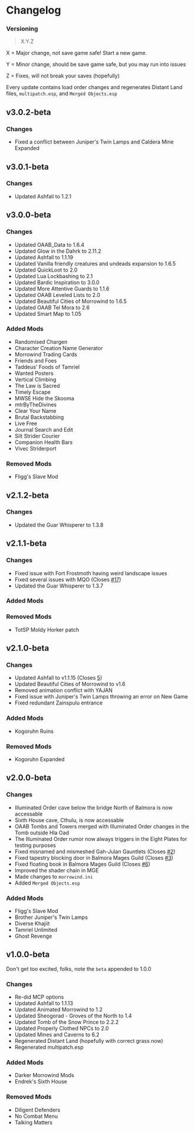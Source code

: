# Changelog
### Versioning
> X.Y.Z

X = Major change, not save game safe! Start a new game.

Y = Minor change, should be save game safe, but you may run into issues

Z = Fixes, will not break your saves (hopefully)

Every update contains load order changes and regenerates Distant Land files, `multipatch.esp`, and `Merged Objects.esp`
## v3.0.2-beta
### Changes
- Fixed a conflict between Juniper's Twin Lamps and Caldera Mine Expanded
## v3.0.1-beta
### Changes
- Updated Ashfall to 1.2.1
## v3.0.0-beta
### Changes
- Updated OAAB_Data to 1.6.4
- Updated Glow in the Dahrk to 2.11.2
- Updated Ashfall to 1.1.19
- Updated Vanilla friendly creatures and undeads expansion to 1.6.5
- Updated QuickLoot to 2.0
- Updated Lua Lockbashing to 2.1
- Updated Bardic Inspiration to 3.0.0
- Updated More Attentive Guards to 1.1.6
- Updated OAAB Leveled Lists to 2.0
- Updated Beautiful Cities of Morrowind to 1.6.5
- Updated OAAB Tel Mora to 2.6
- Updated Smart Map to 1.05

### Added Mods
- Randomised Chargen
- Character Creation Name Generator
- Morrowind Trading Cards
- Friends and Foes
- Taddeus' Foods of Tamriel
- Wanted Posters
- Vertical Climbing
- The Law is Sacred
- Timely Escape
- MWSE Hide the Skooma
- mtrByTheDivines
- Clear Your Name
- Brutal Backstabbing
- Live Free
- Journal Search and Edit
- Silt Strider Courier
- Companion Health Bars
- Vivec Striderport

### Removed Mods
- Fligg's Slave Mod

## v2.1.2-beta
### Changes
- Updated the Guar Whisperer to 1.3.8

## v2.1.1-beta
### Changes
- Fixed issue with Fort Frostmoth having weird landscape issues
- Fixed several issues with MQO (Closes [#17](https://github.com/RingComics/yajan/issues/17))
- Updated the Guar Whisperer to 1.3.7

### Added Mods

### Removed Mods
- TotSP Moldy Horker patch


## v2.1.0-beta
### Changes
- Updated Ashfall to v1.1.15 (Closes [5](https://github.com/RingComics/yajan/issues/5))
- Updated Beautiful Cities of Morrowind to v1.6
- Removed animation conflict with YAJAN
- Fixed issue with Juniper's Twin Lamps throwing an error on New Game
- Fixed redundant Zainspulu entrance

### Added Mods
- Kogoruhn Ruins

### Removed Mods
- Kogoruhn Expanded


## v2.0.0-beta
### Changes
- Illuminated Order cave below the bridge North of Balmora is now accessable
- Sixth House cave, Cthulu, is now accessable
- OAAB Tombs and Towers merged with Illuminated Order changes in the Tomb outside Hla Oad
- The Illuminated Order rumor now always triggers in the Eight Plates for testing purposes
- Fixed misnamed and mismeshed Gah-Julan Gauntlets (Closes [#2](https://github.com/RingComics/yajan/issues/2))
- Fixed tapestry blocking door in Balmora Mages Guild (Closes [#3](https://github.com/RingComics/yajan/issues/3))
- Fixed floating book in Balmora Mages Guild (Closes [#6](https://github.com/RingComics/yajan/issues/6))
- Improved the shader chain in MGE
- Made changes to `morrowind.ini`
- Added `Merged Objects.esp`

### Added Mods
- Fligg's Slave Mod
- Brother Juniper's Twin Lamps
- Diverse Khajiit
- Tamriel Unlimited
- Ghost Revenge

## v1.0.0-beta
Don't get too excited, folks, note the `beta` appended to 1.0.0
### Changes
- Re-did MCP options
- Updated Ashfall to 1.1.13
- Updated Animated Morrowind to 1.2
- Updated Sheogorad - Groves of the North to 1.4
- Updated Tomb of the Snow Prince to 2.2.2
- Updated Properly Clothed NPCs to 2.0
- Updated Mines and Caverns to 6.2
- Regenerated Distant Land (hopefully with correct grass now)
- Regenerated multipatch.esp

### Added Mods
- Darker Morrowind Mods
- Endrek's Sixth House

### Removed Mods
- Diligent Defenders
- No Combat Menu
- Talking Matters
